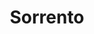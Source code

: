 ---
title: Sorrento
date: 
draft: false

# descripcion
description : Aro colgante de plata con cubic y microcubic.

materials: Plata 925

color: Plateado

dimensions: 1,2 cm de alto

code: 01-03-0358

type: "Aros"

categories: []

price: $2.040,00

# Images
# first image will be shown in the product page
images:
  # - image: "images/path_to_image"
  # La ubicacion de las imagenes es imagenes/Aros/Aros.Microcubic/01-03-0358-sorrento
  - image: "./images/aros/microcubic/01-03-0358-colgante-microcubic-corazon_a.JPG"
  - image: "./images/aros/microcubic/01-03-0358-colgante-microcubic-corazon_b.JPG"
---